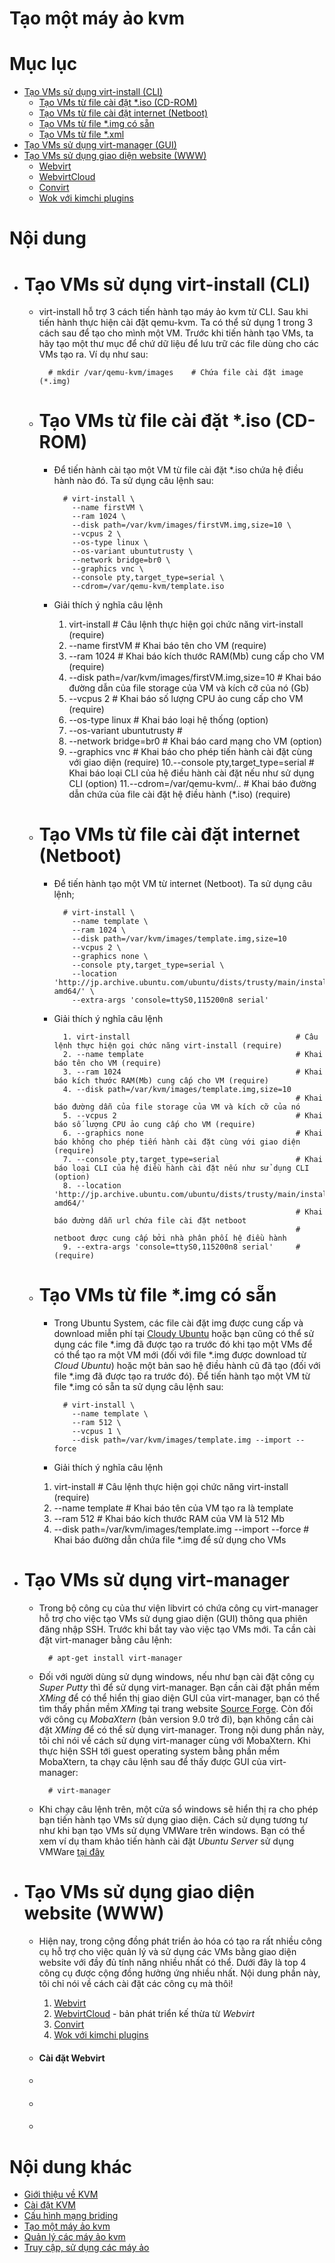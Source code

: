 # Tạo một máy ảo kvm

# Mục lục

- [Tạo VMs sử dụng virt-install (CLI)](#virt-install)
	+ [Tạo VMs từ file cài đặt *.iso (CD-ROM)](#iso)
	+ [Tạo VMs từ file cài đặt internet (Netboot)](#netboot)
	+ [Tạo VMs từ file *.img có sẵn](#img)
	+ [Tạo VMs từ file *.xml](#xml)
- [Tạo VMs sử dụng virt-manager (GUI)](#virt-manager)
- [Tạo VMs sử dụng giao diện website (WWW)](#virt-web)
	+ [Webvirt](#Webvirt)
	+ [WebvirtCloud](#WebvirtCloud)
	+ [Convirt](#Convirt)
	+ [Wok với kimchi plugins](#Wok)


# Nội dung

- # <a name="virt-install">Tạo VMs sử dụng virt-install (CLI)</a>
	+ virt-install hỗ trợ 3 cách tiến hành tạo máy ảo kvm từ CLI. Sau khi tiến hành thực hiện cài đặt qemu-kvm. Ta có thể sử dụng 1 trong 3 cách sau để tạo cho mình một VM. Trước khi tiến hành tạo VMs, ta hãy tạo một thư mục để chứ dữ liệu để lưu trữ các file dùng cho các VMs tạo ra. Ví dụ như sau:

			# mkdir /var/qemu-kvm/images	# Chứa file cài đặt image (*.img)

	+ # <a name="iso">Tạo VMs từ file cài đặt *.iso (CD-ROM)</a>

		* Để tiến hành cài tạo một VM từ file cài đặt *.iso chứa hệ điều hành nào đó. Ta sử dụng câu lệnh sau:

				# virt-install \		
				  --name firstVM \		
				  --ram 1024 \		
				  --disk path=/var/kvm/images/firstVM.img,size=10 \		
				  --vcpus 2 \		
				  --os-type linux \		
				  --os-variant ubuntutrusty \	
				  --network bridge=br0 \
				  --graphics vnc \
				  --console pty,target_type=serial \
				  --cdrom=/var/qemu-kvm/template.iso

		* Giải thích ý nghĩa câu lệnh

			1. virt-install 						# Câu lệnh thực hiện gọi chức năng virt-install (require)
			2. --name firstVM						# Khai báo tên cho VM (require)
			3. --ram 1024							# Khai báo kích thước RAM(Mb) cung cấp cho VM (require)
			4. --disk path=/var/kvm/images/firstVM.img,size=10
													# Khai báo đường dẫn của file storage của VM và  kích cỡ của nó (Gb)
			5. --vcpus 2 							# Khai báo số lượng CPU ảo cung cấp cho VM (require)
			6. --os-type linux 						# Khai báo loại hệ thống (option)
			7. --os-variant ubuntutrusty
													#
			8. --network bridge=br0					# Khai báo card mạng cho VM (option)
			9. --graphics vnc 						# Khai báo cho phép tiến hành cài đặt cùng với giao diện (require)
			10.--console pty,target_type=serial		# Khai báo loại CLI của hệ điều hành cài đặt nếu như sử dụng CLI (option)
			11.--cdrom=/var/qemu-kvm/..				# Khai báo đường dẫn chứa của file cài đặt hệ điều hành (*.iso) (require)

	+ # <a name="netboot">Tạo VMs từ file cài đặt internet (Netboot)</a>

		* Để tiến hành tạo một VM từ internet (Netboot). Ta sử dụng câu lệnh;

				# virt-install \
				  --name template \		
				  --ram 1024 \		
				  --disk path=/var/kvm/images/template.img,size=10 		
				  --vcpus 2 \										
				  --graphics none \									
				  --console pty,target_type=serial \				
				  --location 'http://jp.archive.ubuntu.com/ubuntu/dists/trusty/main/installer-amd64/' \		
				  --extra-args 'console=ttyS0,115200n8 serial'		

		* Giải thích ý nghĩa câu lệnh


				1. virt-install										# Câu lệnh thực hiện gọi chức năng virt-install (require)
				2. --name template 									# Khai báo tên cho VM (require)
				3. --ram 1024 										# Khai báo kích thước RAM(Mb) cung cấp cho VM (require)
				4. --disk path=/var/kvm/images/template.img,size=10 
																	# Khai báo đường dẫn của file storage của VM và kích cỡ của nó
				5. --vcpus 2 										# Khai báo số lượng CPU ảo cung cấp cho VM (require)
				6. --graphics none 									# Khai báo không cho phép tiến hành cài đặt cùng với giao diện (require)
				7. --console pty,target_type=serial 				# Khai báo loại CLI của hệ điều hành cài đặt nếu như sử dụng CLI (option)
				8. --location 'http://jp.archive.ubuntu.com/ubuntu/dists/trusty/main/installer-amd64/' 		
																	# Khai báo đường dẫn url chứa file cài đặt netboot
																	# netboot được cung cấp bởi nhà phân phối hệ điều hành
				9. --extra-args 'console=ttyS0,115200n8 serial'		# (require)

	+ # <a name="img">Tạo VMs từ file *.img có sẵn</a>

		* Trong Ubuntu System, các file cài đặt img được cung cấp và download miễn phí tại [Cloudy Ubuntu](https://cloud.ubuntu.com) hoặc bạn cũng có thể sử dụng các file *.img đã được tạo ra trước đó khi tạo một VMs để có thể tạo ra một VM mới (đối với file *.img được download từ *Cloud Ubuntu*) hoặc một bản sao hệ điều hành cũ đã tạo (đối với file *.img đã được tạo ra trước đó). Để tiến hành tạo một VM từ file *.img có sẵn ta sử dụng câu lệnh sau:

				# virt-install \
				  --name template \
				  --ram 512 \
				  --vcpus 1 \
				  --disk path=/var/kvm/images/template.img --import --force

		* Giải thích ý nghĩa câu lệnh

		1. virt-install														# Câu lệnh thực hiện gọi chức năng virt-install (require)
		2. --name template 													# Khai báo tên của VM tạo ra là template
		3. --ram 512														# Khai báo kích thước RAM của VM là 512 Mb
		4. --disk path=/var/kvm/images/template.img --import --force		# Khai báo đường dẫn chứa file *.img để sử dụng cho VMs


- # <a name="virt-manager">Tạo VMs sử dụng virt-manager</a>

	+ Trong bộ công cụ của thư viện libvirt có chứa công cụ virt-manager hỗ trợ cho việc tạo VMs sử dụng giao diện (GUI) thông qua phiên đăng nhập SSH. Trước khi bắt tay vào việc tạo VMs mới. Ta cần cài đặt virt-manager bằng câu lệnh:

			# apt-get install virt-manager

	+ Đối với người dùng sử dụng windows, nếu như bạn cài đặt công cụ *Super Putty* thì để sử dụng virt-manager. Bạn cần cài đặt phần mềm *XMing* để có thể hiển thị giao diện GUI của virt-manager, bạn có thể tìm thấy phần mềm *XMing* tại trang website [Source Forge](https://sourceforge.net). Còn đối với công cụ *MobaXtern* (bản version 9.0 trở đi), bạn không cần cài đặt *XMing* để có thể sử dụng virt-manager. Trong nội dung phần này, tôi chỉ nói về cách sử dụng virt-manager cùng với MobaXtern. Khi thực hiện SSH tới guest operating system bằng phần mềm MobaXtern, ta chạy câu lệnh sau để thấy được GUI của virt-manager:

			# virt-manager

	+ Khi chạy câu lệnh trên, một cửa sổ windows sẽ hiển thị ra cho phép bạn tiến hành tạo VMs sử dụng giao diện. Cách sử dụng tương tự như khi bạn tạo VMs sử dụng VMWare trên windows. Bạn có thể xem ví dụ tham khảo tiến hành cài đặt *Ubuntu Server* sử dụng VMWare [tại đây](../../CaiDatUbuntuServer.md)


- # <a name="virt-web">Tạo VMs sử dụng giao diện website (WWW)</a>

	+ Hiện nay, trong cộng đồng phát triển ảo hóa có tạo ra rất nhiều công cụ hỗ trợ cho việc quản lý và sử dụng các VMs bằng giao diện website với đầy đủ tính năng nhiều nhất có thể. Dưới đây là top 4 công cụ được cộng đồng hưởng ứng nhiều nhất. Nội dung phần này, tôi chỉ nói về cách cài đặt các công cụ mà thôi!

		1. [Webvirt](#Webvirt) 
		2. [WebvirtCloud](#WebvirtCloud) - bản phát triển kế thừa từ *Webvirt*
		3. [Convirt](#Convirt)
		4. [Wok với kimchi plugins](#Wok)


	+ #### <a name="Webvirt">Cài đặt Webvirt</a>
	+ #### <a name="WebvirtCloud"></a>
	+ #### <a name="Convirt"></a>
	+ #### <a name="Wok"></a>




# Nội dung khác

- [Giới thiệu về KVM](../README.md#about)
- [Cài đặt KVM](Installation.md)
- [Cấu hình mạng briding](Networking.md)
- [Tạo một máy ảo kvm](Guest-creation.md)
- [Quản lý các máy ảo kvm](Guest-management.md)
- [Truy cập, sử dụng các máy ảo](Guest-console-access.md)